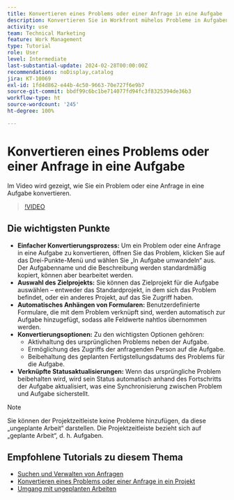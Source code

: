 ```yaml
---
title: Konvertieren eines Problems oder einer Anfrage in eine Aufgabe
description: Konvertieren Sie in Workfront mühelos Probleme in Aufgaben mit bearbeitbaren Namen, nahtlosen benutzerdefinierten Formularanhängen, flexibler Projektauswahl, Konvertierungsoptionen und synchronisierten Statusaktualisierungen, um optimierte Workflows sicherzustellen.
activity: use
team: Technical Marketing
feature: Work Management
type: Tutorial
role: User
level: Intermediate
last-substantial-update: 2024-02-28T00:00:00Z
recommendations: noDisplay,catalog
jira: KT-10069
exl-id: 1fd4d862-e44b-4c50-9663-70e727f6e9b7
source-git-commit: bbdf99c6bc1be714077fd94fc3f8325394de36b3
workflow-type: ht
source-wordcount: '245'
ht-degree: 100%

---
```


# Konvertieren eines Problems oder einer Anfrage in eine Aufgabe

Im Video wird gezeigt, wie Sie ein Problem oder eine Anfrage in eine Aufgabe konvertieren.

>[!VIDEO](https://video.tv.adobe.com/v/3445439/?quality=12&learn=on&enablevpops=1&captions=ger)

## Die wichtigsten Punkte

* **Einfacher Konvertierungsprozess:** Um ein Problem oder eine Anfrage in eine Aufgabe zu konvertieren, öffnen Sie das Problem, klicken Sie auf das Drei-Punkte-Menü und wählen Sie „In Aufgabe umwandeln“ aus. Der Aufgabenname und die Beschreibung werden standardmäßig kopiert, können aber bearbeitet werden. 
* **Auswahl des Zielprojekts:** Sie können das Zielprojekt für die Aufgabe auswählen – entweder das Standardprojekt, in dem sich das Problem befindet, oder ein anderes Projekt, auf das Sie Zugriff haben. 
* **Automatisches Anhängen von Formularen:** Benutzerdefinierte Formulare, die mit dem Problem verknüpft sind, werden automatisch zur Aufgabe hinzugefügt, sodass alle Feldwerte nahtlos übernommen werden. 
* **Konvertierungsoptionen:** Zu den wichtigsten Optionen gehören:
   * Aktivhaltung des ursprünglichen Problems neben der Aufgabe. 
   * Ermöglichung des Zugriffs der anfragenden Person auf die Aufgabe. 
   * Beibehaltung des geplanten Fertigstellungsdatums des Problems für die Aufgabe. 
* **Verknüpfte Statusaktualisierungen:** Wenn das ursprüngliche Problem beibehalten wird, wird sein Status automatisch anhand des Fortschritts der Aufgabe aktualisiert, was eine Synchronisierung zwischen Problem und Aufgabe sicherstellt. 


>[!NOTE]
>
>Sie können der Projektzeitleiste keine Probleme hinzufügen, da diese „ungeplante Arbeit“ darstellen. Die Projektzeitleiste bezieht sich auf „geplante Arbeit“, d. h. Aufgaben.

## Empfohlene Tutorials zu diesem Thema

* [Suchen und Verwalten von Anfragen](/help/manage-work/issues-requests/find-requests.md)
* [Konvertieren eines Problems oder einer Anfrage in ein Projekt](/help/manage-work/issues-requests/create-a-project-from-a-request.md)
* [Umgang mit ungeplanten Arbeiten](/help/manage-work/issues-requests/handle-unplanned-work.md)

